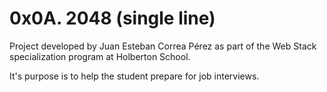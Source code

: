 # 0x0A. 2048 (single line)

Project developed by Juan Esteban Correa Pérez as part of the Web Stack specialization program at Holberton School.

It's purpose is to help the student prepare for job interviews.
